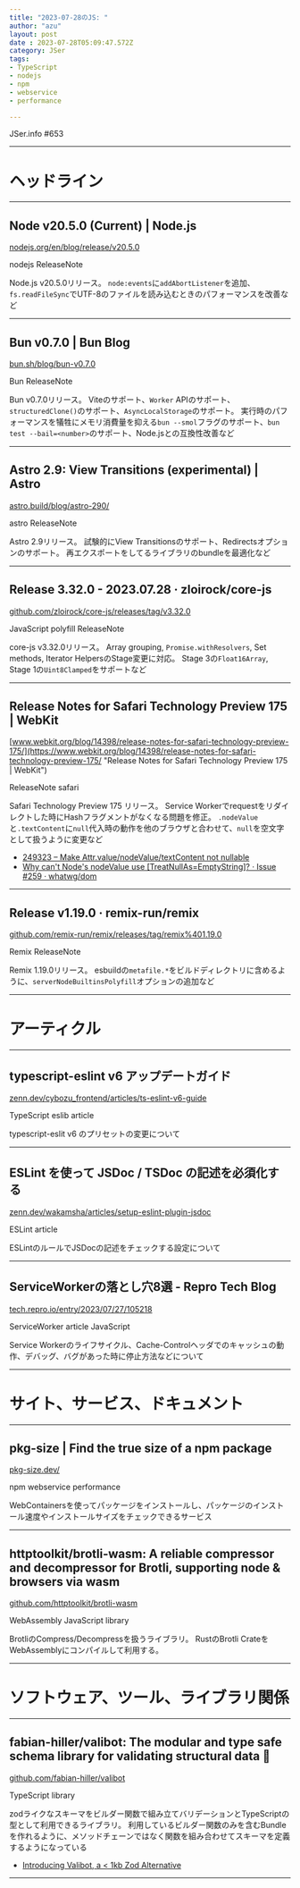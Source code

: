 ```yaml
---
title: "2023-07-28のJS: "
author: "azu"
layout: post
date : 2023-07-28T05:09:47.572Z
category: JSer
tags:
- TypeScript
- nodejs
- npm
- webservice
- performance

---
```


JSer.info #653

----

<h1 class="site-genre">ヘッドライン</h1>

----

## Node v20.5.0 (Current) | Node.js
[nodejs.org/en/blog/release/v20.5.0](https://nodejs.org/en/blog/release/v20.5.0 "Node v20.5.0 (Current) | Node.js")
<p class="jser-tags jser-tag-icon"><span class="jser-tag">nodejs</span> <span class="jser-tag">ReleaseNote</span></p>

Node.js v20.5.0リリース。
`node:events`に`addAbortListener`を追加、`fs.readFileSync`でUTF-8のファイルを読み込むときのパフォーマンスを改善など


----

## Bun v0.7.0 | Bun Blog
[bun.sh/blog/bun-v0.7.0](https://bun.sh/blog/bun-v0.7.0 "Bun v0.7.0 | Bun Blog")
<p class="jser-tags jser-tag-icon"><span class="jser-tag">Bun</span> <span class="jser-tag">ReleaseNote</span></p>

Bun v0.7.0リリース。
Viteのサポート、`Worker` APIのサポート、`structuredClone()`のサポート、`AsyncLocalStorage`のサポート。
実行時のパフォーマンスを犠牲にメモリ消費量を抑える`bun --smol`フラグのサポート、`bun test --bail=<number>`のサポート、Node.jsとの互換性改善など


----

## Astro 2.9: View Transitions (experimental) | Astro
[astro.build/blog/astro-290/](https://astro.build/blog/astro-290/ "Astro 2.9: View Transitions (experimental) | Astro")
<p class="jser-tags jser-tag-icon"><span class="jser-tag">astro</span> <span class="jser-tag">ReleaseNote</span></p>

Astro 2.9リリース。
試験的にView Transitionsのサポート、Redirectsオプションのサポート。
再エクスポートをしてるライブラリのbundleを最適化など


----

## Release 3.32.0 - 2023.07.28 · zloirock/core-js
[github.com/zloirock/core-js/releases/tag/v3.32.0](https://github.com/zloirock/core-js/releases/tag/v3.32.0 "Release 3.32.0 - 2023.07.28 · zloirock/core-js")
<p class="jser-tags jser-tag-icon"><span class="jser-tag">JavaScript</span> <span class="jser-tag">polyfill</span> <span class="jser-tag">ReleaseNote</span></p>

core-js v3.32.0リリース。
Array grouping, `Promise.withResolvers`, Set methods, Iterator HelpersのStage変更に対応。
Stage 3の`Float16Array`, Stage 1の`Uint8Clamped`をサポートなど


----

## Release Notes for Safari Technology Preview 175 | WebKit
[www.webkit.org/blog/14398/release-notes-for-safari-technology-preview-175/](https://www.webkit.org/blog/14398/release-notes-for-safari-technology-preview-175/ "Release Notes for Safari Technology Preview 175 | WebKit")
<p class="jser-tags jser-tag-icon"><span class="jser-tag">ReleaseNote</span> <span class="jser-tag">safari</span></p>

Safari Technology Preview 175 リリース。
Service Workerでrequestをリダイレクトした時にHashフラグメントがなくなる問題を修正。
`.nodeValue`と`.textContent`に`null`代入時の動作を他のブラウザと合わせて、`null`を空文字として扱うように変更など

- [249323 – Make Attr.value/nodeValue/textContent not nullable](https://bugs.webkit.org/show_bug.cgi?id=249323 "249323 – Make Attr.value/nodeValue/textContent not nullable")
- [Why can&#039;t Node&#039;s nodeValue use \[TreatNullAs=EmptyString\]? · Issue #259 · whatwg/dom](https://github.com/whatwg/dom/issues/259 "Why can&amp;#039;t Node&amp;#039;s nodeValue use \[TreatNullAs&#x3D;EmptyString\]? · Issue #259 · whatwg/dom")

----

## Release v1.19.0 · remix-run/remix
[github.com/remix-run/remix/releases/tag/remix%401.19.0](https://github.com/remix-run/remix/releases/tag/remix%401.19.0 "Release v1.19.0 · remix-run/remix")
<p class="jser-tags jser-tag-icon"><span class="jser-tag">Remix</span> <span class="jser-tag">ReleaseNote</span></p>

Remix 1.19.0リリース。
esbuildの`metafile.*`をビルドディレクトリに含めるように、`serverNodeBuiltinsPolyfill`オプションの追加など


----
<h1 class="site-genre">アーティクル</h1>

----

## typescript-eslint v6 アップデートガイド
[zenn.dev/cybozu\_frontend/articles/ts-eslint-v6-guide](https://zenn.dev/cybozu_frontend/articles/ts-eslint-v6-guide "typescript-eslint v6 アップデートガイド")
<p class="jser-tags jser-tag-icon"><span class="jser-tag">TypeScript</span> <span class="jser-tag">eslib</span> <span class="jser-tag">article</span></p>

typescript-eslit v6 のプリセットの変更について


----

## ESLint を使って JSDoc / TSDoc の記述を必須化する
[zenn.dev/wakamsha/articles/setup-eslint-plugin-jsdoc](https://zenn.dev/wakamsha/articles/setup-eslint-plugin-jsdoc "ESLint を使って JSDoc / TSDoc の記述を必須化する")
<p class="jser-tags jser-tag-icon"><span class="jser-tag">ESLint</span> <span class="jser-tag">article</span></p>

ESLintのルールでJSDocの記述をチェックする設定について


----

## ServiceWorkerの落とし穴8選 - Repro Tech Blog
[tech.repro.io/entry/2023/07/27/105218](https://tech.repro.io/entry/2023/07/27/105218 "ServiceWorkerの落とし穴8選 - Repro Tech Blog")
<p class="jser-tags jser-tag-icon"><span class="jser-tag">ServiceWorker</span> <span class="jser-tag">article</span> <span class="jser-tag">JavaScript</span></p>

Service Workerのライフサイクル、Cache-Controlヘッダでのキャッシュの動作、デバッグ、バグがあった時に停止方法などについて


----
<h1 class="site-genre">サイト、サービス、ドキュメント</h1>

----

## pkg-size | Find the true size of a npm package
[pkg-size.dev/](https://pkg-size.dev/ "pkg-size | Find the true size of a npm package")
<p class="jser-tags jser-tag-icon"><span class="jser-tag">npm</span> <span class="jser-tag">webservice</span> <span class="jser-tag">performance</span></p>

WebContainersを使ってパッケージをインストールし、パッケージのインストール速度やインストールサイズをチェックできるサービス


----

## httptoolkit/brotli-wasm: A reliable compressor and decompressor for Brotli, supporting node &amp; browsers via wasm
[github.com/httptoolkit/brotli-wasm](https://github.com/httptoolkit/brotli-wasm "httptoolkit/brotli-wasm: A reliable compressor and decompressor for Brotli, supporting node &amp; browsers via wasm")
<p class="jser-tags jser-tag-icon"><span class="jser-tag">WebAssembly</span> <span class="jser-tag">JavaScript</span> <span class="jser-tag">library</span></p>

BrotliのCompress/Decompressを扱うライブラリ。
RustのBrotli CrateをWebAssemblyにコンパイルして利用する。


----
<h1 class="site-genre">ソフトウェア、ツール、ライブラリ関係</h1>

----

## fabian-hiller/valibot: The modular and type safe schema library for validating structural data 🤖
[github.com/fabian-hiller/valibot](https://github.com/fabian-hiller/valibot "fabian-hiller/valibot: The modular and type safe schema library for validating structural data 🤖")
<p class="jser-tags jser-tag-icon"><span class="jser-tag">TypeScript</span> <span class="jser-tag">library</span></p>

zodライクなスキーマをビルダー関数で組み立てバリデーションとTypeScriptの型として利用できるライブラリ。
利用しているビルダー関数のみを含むBundleを作れるように、メソッドチェーンではなく関数を組み合わせてスキーマを定義するようになっている

- [Introducing Valibot, a &lt; 1kb Zod Alternative](https://www.builder.io/blog/introducing-valibot "Introducing Valibot, a &amp;lt; 1kb Zod Alternative")

----
